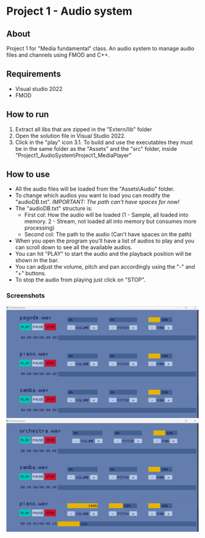 # Project 1 - Audio system

## About

Project 1 for "Media fundamental" class. An audio system to manage audio files and channels using FMOD and C++.

## Requirements

- Visual studio 2022
- FMOD

## How to run

1. Extract all libs that are zipped in the "Extern/lib" folder
2. Open the solution file in Visual Studio 2022.
3. Click in the "play" icon
3.1. To build and use the executables they must be in the same folder as the "Assets" and the "src" folder, inside "Project1_AudioSystem\Project1_MediaPlayer"

## How to use

- All the audio files will be loaded from the "Assets\\Audio" folder.
- To change which audios you want to load you can modify the "audioDB.txt". *IMPORTANT: The path can't have spaces for now!*
- The "audioDB.txt" structure is:
  - First col: How the audio will be loaded (1 - Sample, all loaded into memory. 2 - Stream, not loaded all into memory but consumes more processing)
  - Second col: The path to the audio (Can't have spaces on the path)
- When you open the program you'll have a list of audios to play and you can scroll down to see all the available audios.
- You can hit "PLAY" to start the audio and the playback position will be shown in the bar.
- You can adjust the volume, pitch and pan accordingly using the "-" and "+" buttons.
- To stop the audio from playing just click on "STOP".

### Screenshots

![Start screen](Images/Working-screen.png)
![Playing screen](Images/Playing-screen.png)
